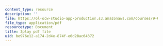 ```yaml
---
content_type: resource
description: ''
file: https://ol-ocw-studio-app-production.s3.amazonaws.com/courses/9-00sc-introduction-to-psychology-fall-2011/be976e12a1742d4e874fe0d28ac64372_bihrpOS0qtY.pdf
file_type: application/pdf
resourcetype: Document
title: 3play pdf file
uid: be976e12-a174-2d4e-874f-e0d28ac64372
---
```

